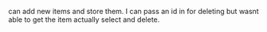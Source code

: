 can add new items and store them. I can pass an id in for deleting but wasnt able to get the item actually select and delete. 